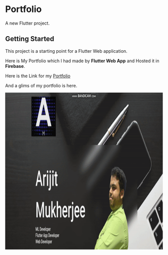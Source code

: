 # Portfolio

A new Flutter project.

## Getting Started

This project is a starting point for a Flutter Web application.


Here is My Portfolio which I had made by **Flutter Web App** and Hosted it in **Firebase**.

Here is the Link for my <a href="https://arijit-mukherjee.web.app/#/">Portfolio</a>

And a glims of my portfolio is here.

<a href="https://github.com/Arijit123Muk/Portfolio/tree/master/Screenshots">
         <img alt="Qries" src="https://github.com/Arijit123Muk/Portfolio/blob/master/Screenshots/portfolio.gif"
         width=900" height="500">
